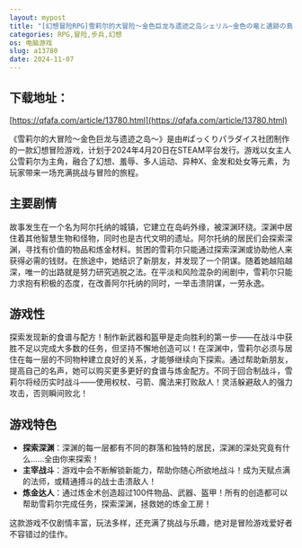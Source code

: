 ```yaml
---
layout: mypost
title: "[幻想冒险RPG]雪莉尔的大冒险～金色巨龙与遗迹之岛シェリル~金色の竜と遺跡の島 v1.02 官中步兵版[pc端]"
categories: RPG,冒险,步兵,幻想
os: 电脑游戏
slug: a13780
date: 2024-11-07
---
```


## 下载地址：

[https://qfafa.com/article/13780.html](https://qfafa.com/article/13780.html)

《雪莉尔的大冒险～金色巨龙与遗迹之岛～》是由#ぱっくりパラダイス社团制作的一款幻想冒险游戏，计划于2024年4月20日在STEAM平台发行。游戏以女主人公雪莉尔为主角，融合了幻想、羞辱、多人运动、异种X、金发和处女等元素，为玩家带来一场充满挑战与冒险的旅程。

## 主要剧情

故事发生在一个名为阿尔托纳的城镇，它建立在岛屿外缘，被深渊环绕。深渊中居住着其他智慧生物和怪物，同时也是古代文明的遗址。阿尔托纳的居民们会探索深渊，寻找有价值的物品和炼金材料。贫困的雪莉尔只能通过探索深渊或协助他人来获得必需的钱财。在旅途中，她结识了新朋友，并发现了一个阴谋。随着她越陷越深，唯一的出路就是努力研究逃脱之法。在平淡和风险混杂的闹剧中，雪莉尔只能力求抱有积极的态度，在改善阿尔托纳的同时，一举击溃阴谋，一劳永逸。

## 游戏性

探索发现新的食谱与配方！制作新武器和盔甲是走向胜利的第一步——在战斗中获胜不足以完成大多数的任务，但坚持不懈地创造可以！在深渊中，雪莉尔必须与居住在每一层的不同物种建立良好的关系，才能够继续向下探索。通过帮助新朋友，提高自己的名声，她可以购买更多更好的食谱与炼金配方。不同于回合制战斗，雪莉尔将经历实时战斗——使用权杖、弓箭、魔法来打败敌人！灵活躲避敌人的强力攻击，否则瞬间败北！

## 游戏特色

- **探索深渊**：深渊的每一层都有不同的群落和独特的居民，深渊的深处究竟有什么……全由你来探索！
- **主宰战斗**：游戏中会不断解锁新能力，帮助你随心所欲地战斗！成为天赋点满的法师，或精通搏斗的战士击溃敌人！
- **炼金达人**：通过炼金术创造超过100件物品、武器、盔甲！所有的创造都可以帮助雪莉尔完成任务，探索深渊，拯救她的炼金工房！

这款游戏不仅剧情丰富，玩法多样，还充满了挑战与乐趣，绝对是冒险游戏爱好者不容错过的佳作。